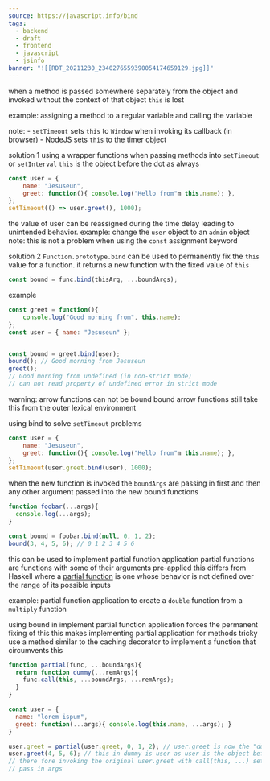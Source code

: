 ```yaml
---
source: https://javascript.info/bind
tags:
  - backend
  - draft
  - frontend
  - javascript
  - jsinfo
banner: "![[RDT_20211230_2340276559390054174659129.jpg]]"
---
```

when a method is passed somewhere separately from the object and invoked without the context of that object `this` is lost

example:
	assigning a method to a regular variable and calling the variable

note:
	- `setTimeout` sets `this` to `Window` when invoking its callback (in browser)
	- NodeJS sets `this` to the timer object


solution 1
using a wrapper functions when passing methods into `setTimeout` or `setInterval`
`this` is the object before the dot as always

```javascript
const user = { 
	name: "Jesuseun",
	greet: function(){ console.log("Hello from"m this.name); },
};
setTimeout(() => user.greet(), 1000);
```

the value of user can be reassigned during the time delay leading to unintended behavior.
example:
	change the `user` object to an `admin` object
note: 
	this is not a problem when using the `const` assignment keyword

solution 2
`Function.prototype.bind` can be used to permanently fix the `this` value for a function.
it returns a new function with the fixed value of `this`

```javascript
const bound = func.bind(thisArg, ...boundArgs);
```

example

```javascript
const greet = function(){ 
	console.log("Good morning from", this.name); 
};
const user = { name: "Jesuseun" };


const bound = greet.bind(user);
bound(); // Good morning from Jesuseun
greet(); 
// Good morning from undefined (in non-strict mode)
// can not read property of undefined error in strict mode
```

warning:
	arrow functions can not be bound
	bound arrow functions still take this from the outer lexical environment


using bind to solve `setTimeout` problems

```javascript
const user = { 
	name: "Jesuseun",
	greet: function(){ console.log("Hello from"m this.name); },
};
setTimeout(user.greet.bind(user), 1000);
```


when the new function is invoked the `boundArgs` are passing in first and then any other argument passed into the new bound functions

```javascript
function foobar(...args){
  console.log(...args);
}

const bound = foobar.bind(null, 0, 1, 2);
bound(3, 4, 5, 6); // 0 1 2 3 4 5 6
```

this can be used to implement partial function application
partial functions are functions with some of their arguments pre-applied 
this differs from Haskell where a [ partial function](https://wiki.haskell.org/Partial_functions) is one whose behavior is not defined over the range of its possible inputs 


example:
	partial function application to create a `double` function from a `multiply` function

using bound in implement partial function application forces the permanent fixing of this
this makes implementing partial application for methods tricky
use a method similar to the caching decorator to implement a function that circumvents this

```javascript
function partial(func, ...boundArgs){
  return function dummy(...remArgs){
    func.call(this, ...boundArgs, ...remArgs);
  }
}

const user = {
  name: "lorem ispum",
  greet: function(...args){ console.log(this.name, ...args); }
}

user.greet = partial(user.greet, 0, 1, 2); // user.greet is now the "dummy" function
user.greet(4, 5, 6); // this in dummy is user as user is the object before the .
// there fore invoking the original user.greet with call(this, ...) sets this to user
// pass in args
```